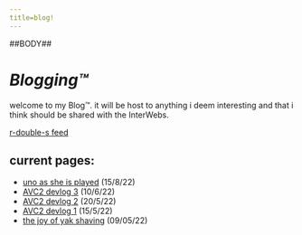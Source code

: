 ```yaml
---
title=blog!
---
```

##BODY##

# *Blogging&trade;*

welcome to my Blog&trade;. it will be host to anything i deem interesting and
that i think should be shared with the InterWebs.

[r-double-s feed](rss.xml)

## current pages:

- [uno as she is played](uno.html) (15/8/22)
- [AVC2 devlog 3](avc2_devlog_3.html) (10/6/22)
- [AVC2 devlog 2](avc2_devlog_2.html) (20/5/22)
- [AVC2 devlog 1](avc2_devlog_1.html) (15/5/22)
- [the joy of yak shaving](yak_shaving.html) (09/05/22)
